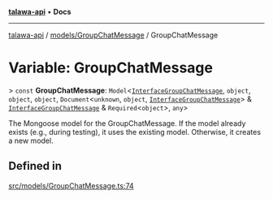 [**talawa-api**](../../../README.md) • **Docs**

***

[talawa-api](../../../modules.md) / [models/GroupChatMessage](../README.md) / GroupChatMessage

# Variable: GroupChatMessage

\> `const` **GroupChatMessage**: `Model`\<[`InterfaceGroupChatMessage`](../interfaces/InterfaceGroupChatMessage.md), `object`, `object`, `object`, `Document`\<`unknown`, `object`, [`InterfaceGroupChatMessage`](../interfaces/InterfaceGroupChatMessage.md)\> & [`InterfaceGroupChatMessage`](../interfaces/InterfaceGroupChatMessage.md) & `Required`\<`object`\>, `any`\>

The Mongoose model for the GroupChatMessage.
If the model already exists (e.g., during testing), it uses the existing model.
Otherwise, it creates a new model.

## Defined in

[src/models/GroupChatMessage.ts:74](https://github.com/PalisadoesFoundation/talawa-api/blob/5e38dbf44e47f2fc703410fad29ab5c8f7f26c77/src/models/GroupChatMessage.ts#L74)
